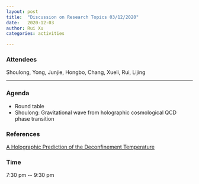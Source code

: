 ```yaml
---
layout: post
title:  "Discussion on Research Topics 03/12/2020"
date:   2020-12-03
author: Rui Xu
categories: activities

---
```



### Attendees

Shoulong, Yong, Junjie, Hongbo, Chang, Xueli, Rui, Lijing

---



### Agenda

- Round table
- Shoulong: Gravitational wave from holographic cosmological QCD phase transition



### References

[A Holographic Prediction of the Deconfinement Temperature](https://arxiv.org/abs/hep-th/0608151)



### Time

7:30 pm -- 9:30 pm
